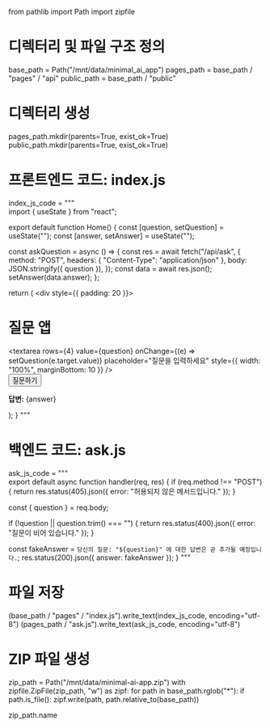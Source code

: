 from pathlib import Path
import zipfile

# 디렉터리 및 파일 구조 정의
base_path = Path("/mnt/data/minimal_ai_app")
pages_path = base_path / "pages" / "api"
public_path = base_path / "public"

# 디렉터리 생성
pages_path.mkdir(parents=True, exist_ok=True)
public_path.mkdir(parents=True, exist_ok=True)

# 프론트엔드 코드: index.js
index_js_code = """\
import { useState } from "react";

export default function Home() {
  const [question, setQuestion] = useState("");
  const [answer, setAnswer] = useState("");

  const askQuestion = async () => {
    const res = await fetch("/api/ask", {
      method: "POST",
      headers: { "Content-Type": "application/json" },
      body: JSON.stringify({ question }),
    });
    const data = await res.json();
    setAnswer(data.answer);
  };

  return (
    <div style={{ padding: 20 }}>
      <h1>질문 앱</h1>
      <textarea
        rows={4}
        value={question}
        onChange={(e) => setQuestion(e.target.value)}
        placeholder="질문을 입력하세요"
        style={{ width: "100%", marginBottom: 10 }}
      />
      <br />
      <button onClick={askQuestion}>질문하기</button>
      <p><strong>답변:</strong> {answer}</p>
    </div>
  );
}
"""

# 백엔드 코드: ask.js
ask_js_code = """\
export default async function handler(req, res) {
  if (req.method !== "POST") {
    return res.status(405).json({ error: "허용되지 않은 메서드입니다." });
  }

  const { question } = req.body;

  if (!question || question.trim() === "") {
    return res.status(400).json({ error: "질문이 비어 있습니다." });
  }

  const fakeAnswer = `당신의 질문: "${question}" 에 대한 답변은 곧 추가될 예정입니다.`;
  res.status(200).json({ answer: fakeAnswer });
}
"""

# 파일 저장
(base_path / "pages" / "index.js").write_text(index_js_code, encoding="utf-8")
(pages_path / "ask.js").write_text(ask_js_code, encoding="utf-8")

# ZIP 파일 생성
zip_path = Path("/mnt/data/minimal-ai-app.zip")
with zipfile.ZipFile(zip_path, "w") as zipf:
    for path in base_path.rglob("*"):
        if path.is_file():
            zipf.write(path, path.relative_to(base_path))

zip_path.name
